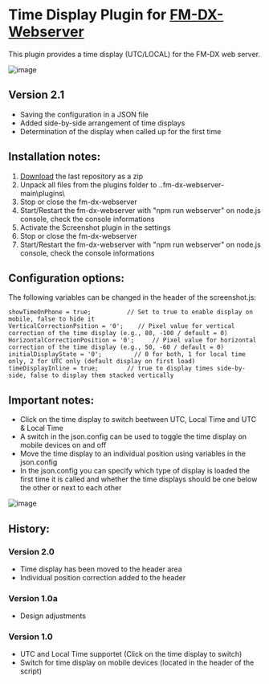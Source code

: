 # Time Display Plugin for [FM-DX-Webserver](https://github.com/NoobishSVK/fm-dx-webserver)

This plugin provides a time display (UTC/LOCAL) for the FM-DX web server.


![image](https://github.com/user-attachments/assets/8ed6968d-890c-4d4e-a9de-df070edfab9b)


## Version 2.1

- Saving the configuration in a JSON file
- Added side-by-side arrangement of time displays
- Determination of the display when called up for the first time

## Installation notes:

1. [Download](https://github.com/Highpoint2000/webserver-time/releases) the last repository as a zip
2. Unpack all files from the plugins folder to ..fm-dx-webserver-main\plugins\ 
3. Stop or close the fm-dx-webserver
4. Start/Restart the fm-dx-webserver with "npm run webserver" on node.js console, check the console informations
5. Activate the Screenshot plugin in the settings
6. Stop or close the fm-dx-webserver
7. Start/Restart the fm-dx-webserver with "npm run webserver" on node.js console, check the console informations

## Configuration options:

The following variables can be changed in the header of the screenshot.js:

    showTimeOnPhone = true;        	 // Set to true to enable display on mobile, false to hide it 
    VerticalCorrectionPsition = '0'; 	// Pixel value for vertical correction of the time display (e.g., 80, -100 / default = 0)
    HorizontalCorrectionPosition = '0'; 	// Pixel value for horizontal correction of the time display (e.g., 50, -60 / default = 0)
	initialDisplayState = '0';   	   // 0 for both, 1 for local time only, 2 for UTC only (default display on first load)
    timeDisplayInline = true;      	 // true to display times side-by-side, false to display them stacked vertically

## Important notes:

- Click on the time display to switch beetween UTC, Local Time and UTC & Local Time
- A switch in the json.config can be used to toggle the time display on mobile devices on and off
- Move the time display to an individual position using variables in the json.config
- In the json.config you can specify which type of display is loaded the first time it is called and whether the time displays should be one below the other or next to each other

![image](https://github.com/user-attachments/assets/6835e215-12b8-4302-ada7-97af3eec8284)


## History:

### Version 2.0

- Time display has been moved to the header area
- Individual position correction added to the header

### Version 1.0a

- Design adjustments

### Version 1.0

- UTC and Local Time supportet (Click on the time display to switch)
- Switch for time display on mobile devices (located in the header of the script)
